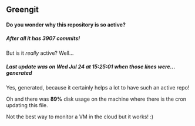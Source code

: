 ## Greengit

#### Do you wonder why this repository is so active?

##### After all it has 3907 commits!

But is it *really* active? Well...

##### Last update was on Wed Jul 24 at 15:25:01 when those lines were... generated

Yes, generated, because it certainly helps a lot to have such an active repo!

Oh and there was **89%** disk usage on the machine
where there is the cron updating this file.

Not the best way to monitor a VM in the cloud but it works! :)
